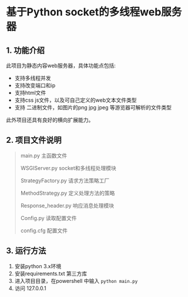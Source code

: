 # 基于Python socket的多线程web服务器

## 1. 功能介绍

此项目为静态内容web服务器，具体功能点包括:

+ 支持多线程并发
+ 支持改变端口和ip 
+ 支持html文件
+ 支持css js文件，以及可自己定义的web文本文件类型
+ 支持 二进制文件，如图片的png jpg jpeg 等游览器可解析的文件类型

此外项目还具有良好的横向扩展能力。


## 2. 项目文件说明


> main.py  主函数文件
>
> WSGIServer.py       socket和多线程处理模块
>
> StrategyFactory.py  请求方法策略工厂
>
> MethodStrategy.py   定义处理方法的策略
>
> Response_header.py  响应消息处理模块
>
> Config.py           读取配置文件
>
> config.cfg          配置文件

## 3. 运行方法

1. 安装python 3.x环境 
2. 安装requirements.txt 第三方库
3. 进入项目目录，在powershell 中输入 `python main.py`
4. 访问 127.0.0.1
